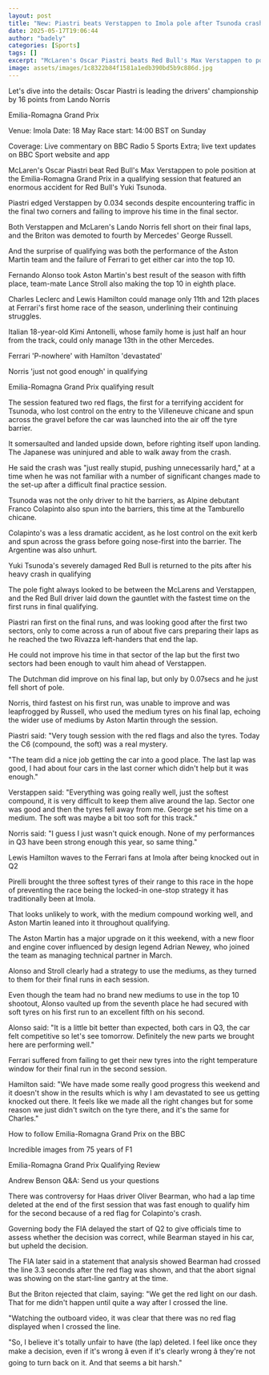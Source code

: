 ```yaml
---
layout: post
title: "New: Piastri beats Verstappen to Imola pole after Tsunoda crash"
date: 2025-05-17T19:06:44
author: "badely"
categories: [Sports]
tags: []
excerpt: "McLaren's Oscar Piastri beats Red Bull's Max Verstappen to pole position at the Emilia-Romagna Grand Prix."
image: assets/images/1c8322b84f1581a1edb390bd5b9c886d.jpg
---
```


Let's dive into the details: Oscar Piastri is leading the drivers' championship by 16 points from Lando Norris

Emilia-Romagna Grand Prix

Venue: Imola Date: 18 May Race start: 14:00 BST on Sunday

Coverage: Live commentary on BBC Radio 5 Sports Extra; live text updates on BBC Sport website and app

McLaren's Oscar Piastri beat Red Bull's Max Verstappen to pole position at the Emilia-Romagna Grand Prix in a qualifying session that featured an enormous accident for Red Bull's Yuki Tsunoda.

Piastri edged Verstappen by 0.034 seconds despite encountering traffic in the final two corners and failing to improve his time in the final sector.

Both Verstappen and McLaren's Lando Norris fell short on their final laps, and the Briton was demoted to fourth by Mercedes' George Russell.

And the surprise of qualifying was both the performance of the Aston Martin team and the failure of Ferrari to get either car into the top 10.

Fernando Alonso took Aston Martin's best result of the season with fifth place, team-mate Lance Stroll also making the top 10 in eighth place.

Charles Leclerc and Lewis Hamilton could manage only 11th and 12th places at Ferrari's first home race of the season, underlining their continuing struggles.

Italian 18-year-old Kimi Antonelli, whose family home is just half an hour from the track, could only manage 13th in the other Mercedes.

Ferrari 'P-nowhere' with Hamilton 'devastated'

Norris 'just not good enough' in qualifying

Emilia-Romagna Grand Prix qualifying result

The session featured two red flags, the first for a terrifying accident for Tsunoda, who lost control on the entry to the Villeneuve chicane and spun across the gravel before the car was launched into the air off the tyre barrier.

It somersaulted and landed upside down, before righting itself upon landing. The Japanese was uninjured and able to walk away from the crash.

He said the crash was "just really stupid, pushing unnecessarily hard," at a time when he was not familiar with a number of significant changes made to the set-up after a difficult final practice session.

Tsunoda was not the only driver to hit the barriers, as Alpine debutant Franco Colapinto also spun into the barriers, this time at the Tamburello chicane.

Colapinto's was a less dramatic accident, as he lost control on the exit kerb and spun across the grass before going nose-first into the barrier. The Argentine was also unhurt.

Yuki Tsunoda's severely damaged Red Bull is returned to the pits after his heavy crash in qualifying

The pole fight always looked to be between the McLarens and Verstappen, and the Red Bull driver laid down the gauntlet with the fastest time on the first runs in final qualifying.

Piastri ran first on the final runs, and was looking good after the first two sectors, only to come across a run of about five cars preparing their laps as he reached the two Rivazza left-handers that end the lap.

He could not improve his time in that sector of the lap but the first two sectors had been enough to vault him ahead of Verstappen.

The Dutchman did improve on his final lap, but only by 0.07secs and he just fell short of pole.

Norris, third fastest on his first run, was unable to improve and was leapfrogged by Russell, who used the medium tyres on his final lap, echoing the wider use of mediums by Aston Martin through the session.

Piastri said: "Very tough session with the red flags and also the tyres. Today the C6 (compound, the soft) was a real mystery.

"The team did a nice job getting the car into a good place. The last lap was good, I had about four cars in the last corner which didn't help but it was enough."

Verstappen said: "Everything was going really well, just the softest compound, it is very difficult to keep them alive around the lap. Sector one was good and then the tyres fell away from me. George set his time on a medium. The soft was maybe a bit too soft for this track."

Norris said: "I guess I just wasn't quick enough. None of my performances in Q3 have been strong enough this year, so same thing."

Lewis Hamilton waves to the Ferrari fans at Imola after being knocked out in Q2

Pirelli brought the three softest tyres of their range to this race in the hope of preventing the race being the locked-in one-stop strategy it has traditionally been at Imola.

That looks unlikely to work, with the medium compound working well, and Aston Martin leaned into it throughout qualifying.

The Aston Martin has a major upgrade on it this weekend, with a new floor and engine cover influenced by design legend Adrian Newey, who joined the team as managing technical partner in March.

Alonso and Stroll clearly had a strategy to use the mediums, as they turned to them for their final runs in each session.

Even though the team had no brand new mediums to use in the top 10 shootout, Alonso vaulted up from the seventh place he had secured with soft tyres on his first run to an excellent fifth on his second.

Alonso said: "It is a little bit better than expected, both cars in Q3, the car felt competitive so let's see tomorrow. Definitely the new parts we brought here are performing well."

Ferrari suffered from failing to get their new tyres into the right temperature window for their final run in the second session.

Hamilton said: "We have made some really good progress this weekend and it doesn't show in the results which is why I am devastated to see us getting knocked out there. It feels like we made all the right changes but for some reason we just didn't switch on the tyre there, and it's the same for Charles."

How to follow Emilia-Romagna Grand Prix on the BBC

Incredible images from 75 years of F1

Emilia-Romagna Grand Prix Qualifying Review

Andrew Benson Q&A: Send us your questions

There was controversy for Haas driver Oliver Bearman, who had a lap time deleted at the end of the first session that was fast enough to qualify him for the second because of a red flag for Colapinto's crash.

Governing body the FIA delayed the start of Q2 to give officials time to assess whether the decision was correct, while Bearman stayed in his car, but upheld the decision.

The FIA later said in a statement that analysis showed Bearman had crossed the line 3.3 seconds after the red flag was shown, and that the abort signal was showing on the start-line gantry at the time.

But the Briton rejected that claim, saying: "We get the red light on our dash. That for me didn't happen until quite a way after I crossed the line.

"Watching the outboard video, it was clear that there was no red flag displayed when I crossed the line.

"So, I believe it's totally unfair to have (the lap) deleted. I feel like once they make a decision, even if it's wrong â even if it's clearly wrong â they're not going to turn back on it. And that seems a bit harsh."

